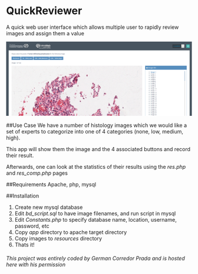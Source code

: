 # QuickReviewer

A quick web user interface which allows multiple user to rapidly review images and assign them a value

![alt text](screenshot.png "screenshot")

##Use Case
We have a number of histology images which we would like a set of experts to categorize into one of 4 categories (none, low, medium, high).

This app will show them the image and the 4 associated buttons and record their result. 

Afterwards, one can look at the statistics of their results using the *res.php* and *res_comp.php* pages 

##Requirements
Apache, php, mysql

##Installation
1. Create new mysql database
2. Edit *bd_script.sql* to have image filenames, and run script in mysql
3. Edit *Constants.php* to specify database name, location, username, password, etc
4. Copy *app* directory to apache target directory
5. Copy images to *resources* directory
6. Thats it!


###### This project was entirely coded by German Corredor Prada and is hosted here with his permission